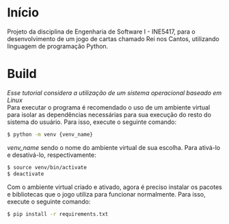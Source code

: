 # Início

Projeto da disciplina de Engenharia de Software I - INE5417, para o desenvolvimento de um jogo de cartas chamado Rei nos Cantos, utilizando linguagem de programação Python.

# Build
<em>Esse tutorial considera a utilização de um sistema operacional baseado em Linux</em><br>
Para executar o programa é recomendado o uso de um ambiente virtual para isolar as dependências necessárias para sua execução do resto do sistema do usuário. Para isso, execute o seguinte comando:
```bash
$ python -m venv {venv_name}
```
<em>venv_name</em> sendo o nome do ambiente virtual de sua escolha.
Para ativá-lo e desativá-lo, respectivamente:
```bash
$ source venv/bin/activate
$ deactivate
```
Com o ambiente virtual criado e ativado, agora é preciso instalar os pacotes e bibliotecas que o jogo utiliza para funcionar normalmente. Para isso, execute o seguinte comando:
```bash
$ pip install -r requirements.txt
```
